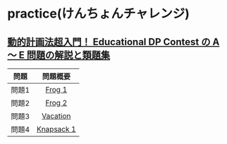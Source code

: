 # practice(けんちょんチャレンジ)

## [動的計画法超入門！ Educational DP Contest の A ～ E 問題の解説と類題集](https://qiita.com/drken/items/dc53c683d6de8aeacf5a)
|問題|問題概要|
|:-:|:-:|
|問題1|[Frog 1](https://atcoder.jp/contests/dp/tasks/dp_a)|
|問題2|[Frog 2](https://atcoder.jp/contests/dp/tasks/dp_b)|
|問題3|[Vacation](https://atcoder.jp/contests/dp/tasks/dp_c)|
|問題4|[Knapsack 1](https://atcoder.jp/contests/dp/tasks/dp_d)|